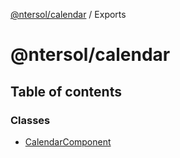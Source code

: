 [@ntersol/calendar](README.md) / Exports

# @ntersol/calendar

## Table of contents

### Classes

- [CalendarComponent](classes/calendarcomponent.md)
